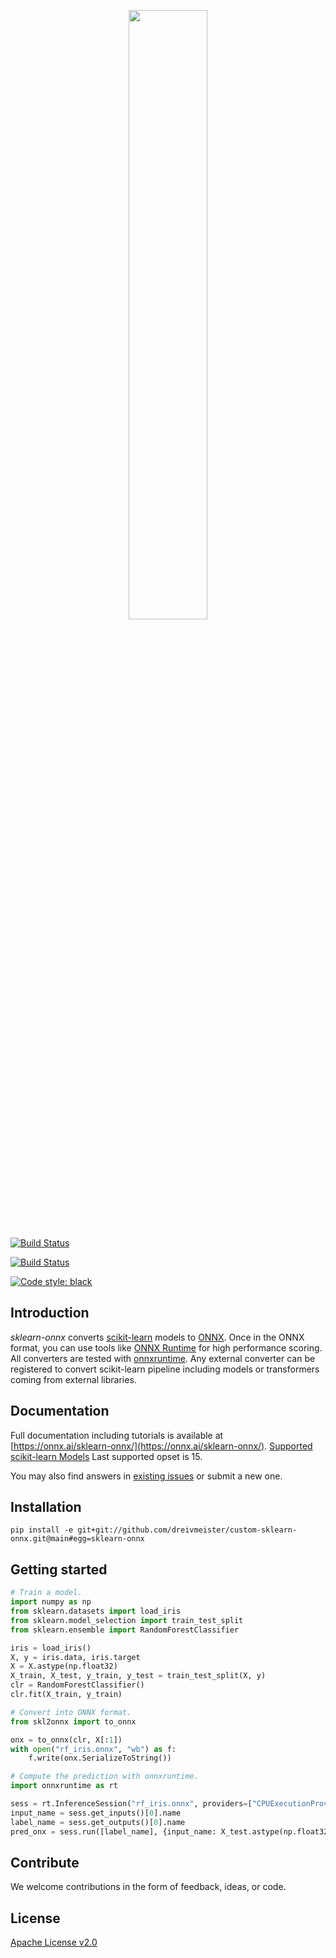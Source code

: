 <!--- SPDX-License-Identifier: Apache-2.0 -->

<p align="center"><img width="50%" src="docs/logo_main.png" /></p>

[![Build Status](https://dev.azure.com/onnxmltools/sklearn-onnx/_apis/build/status%2Fonnx.sklearn-onnx.linux.CI?branchName=refs%2Fpull%2F1020%2Fmerge)](https://dev.azure.com/onnxmltools/sklearn-onnx/_build/latest?definitionId=21&branchName=refs%2Fpull%2F1020%2Fmerge)

[![Build Status](https://dev.azure.com/onnxmltools/sklearn-onnx/_apis/build/status%2Fonnx.sklearn-onnx.win.CI?branchName=refs%2Fpull%2F1020%2Fmerge)](https://dev.azure.com/onnxmltools/sklearn-onnx/_build/latest?definitionId=22&branchName=refs%2Fpull%2F1020%2Fmerge)

[![Code style: black](https://img.shields.io/badge/code%20style-black-000000.svg)](https://github.com/psf/black)

## Introduction
*sklearn-onnx* converts [scikit-learn](https://scikit-learn.org/stable/) models to [ONNX](https://github.com/onnx/onnx).
Once in the ONNX format, you can use tools like [ONNX Runtime](https://github.com/Microsoft/onnxruntime) for high performance scoring.
All converters are tested with [onnxruntime](https://onnxruntime.ai/).
Any external converter can be registered to convert scikit-learn pipeline
including models or transformers coming from external libraries.

## Documentation
Full documentation including tutorials is available at [https://onnx.ai/sklearn-onnx/](https://onnx.ai/sklearn-onnx/).
[Supported scikit-learn Models](https://onnx.ai/sklearn-onnx/supported.html)
Last supported opset is 15.

You may also find answers in [existing issues](https://github.com/onnx/sklearn-onnx/issues?utf8=%E2%9C%93&q=is%3Aissue)
or submit a new one.

## Installation
```
pip install -e git+git://github.com/dreivmeister/custom-sklearn-onnx.git@main#egg=sklearn-onnx
```

## Getting started

```python
# Train a model.
import numpy as np
from sklearn.datasets import load_iris
from sklearn.model_selection import train_test_split
from sklearn.ensemble import RandomForestClassifier

iris = load_iris()
X, y = iris.data, iris.target
X = X.astype(np.float32)
X_train, X_test, y_train, y_test = train_test_split(X, y)
clr = RandomForestClassifier()
clr.fit(X_train, y_train)

# Convert into ONNX format.
from skl2onnx import to_onnx

onx = to_onnx(clr, X[:1])
with open("rf_iris.onnx", "wb") as f:
    f.write(onx.SerializeToString())

# Compute the prediction with onnxruntime.
import onnxruntime as rt

sess = rt.InferenceSession("rf_iris.onnx", providers=["CPUExecutionProvider"])
input_name = sess.get_inputs()[0].name
label_name = sess.get_outputs()[0].name
pred_onx = sess.run([label_name], {input_name: X_test.astype(np.float32)})[0]
```

## Contribute
We welcome contributions in the form of feedback, ideas, or code.

## License
[Apache License v2.0](LICENSE)
